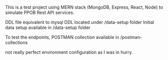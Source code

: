 This is a test project using MERN stack (MongoDB, Express, React, Node) to simulate PPOB Rest API services. 

DDL file equivalent to mysql DDL located under /data-setup folder
Initial data setup available in /data-setup folder

To test the endpoints, POSTMAN collection available in /postman-collections

not really perfect environment configuration as I was in hurry. 
